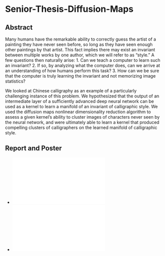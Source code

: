 # Senior-Thesis-Diffusion-Maps
## Abstract

Many humans have the remarkable ability to
correctly guess the artist of a painting they have
never seen before, so long as they have seen
enough other paintings by that artist. This fact
implies there may exist an invariant between
multiple works by one author, which we will
refer to as “style.” A few questions then naturally arise: 1. Can we teach a computer to
learn such an invariant? 2. If so, by analyzing
what the computer does, can we arrive at an understanding of how humans perform this task?
3. How can we be sure that the computer is
truly learning the invariant and not memorizing
image statistics?  

We looked at Chinese calligraphy as an example of a particularly challenging instance of this
problem. We hypothesized that the output of
an intermediate layer of a sufficiently advanced
deep neural network can be used as a kernel to
learn a manifold of an invariant of calligraphic
style. We used the diffusion maps nonlinear
dimensionality reduction algorithm to assess a
given kernel’s ability to cluster images of characters never seen by the neural network, and
were ultimately able to learn a kernel that produced compelling clusters of calligraphers on
the learned manifold of calligraphic style.


## Report and Poster
- ![Report](CPSC490Report.pdf)
- ![Poster](CPSC490Poster.pdf)
